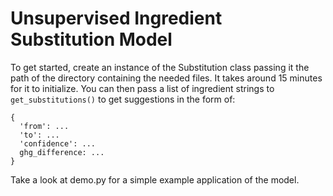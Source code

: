 # Unsupervised Ingredient Substitution Model
To get started, create an instance of the Substitution class passing it the path of the directory containing the needed files. It takes around 15 minutes for it to initialize. You can then pass a list of ingredient strings to ```get_substitutions()```
to get suggestions in the form of:
```
{
  'from': ...
  'to': ...
  'confidence': ...
  ghg_difference: ...
}
```

Take a look at demo.py for a simple example application of the model.
